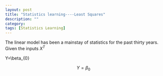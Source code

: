 ```yaml
---
layout: post
title: "Statistics learning----Least Squares"
description: ""
category: 
tags: [Statistics Learning]
---
```


The linear model has been a mainstay of statistics for the past thirty years. Given the inputs $X^T$


Y=\beta_{0}


$$Y=\beta_{0}$$